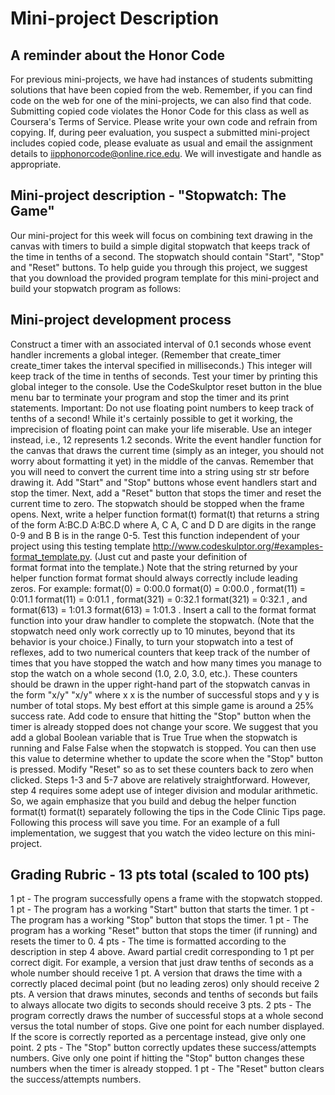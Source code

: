 # Mini-project Description
## A reminder about the Honor Code 

For previous mini-projects, we have had instances of students submitting solutions that have been copied from the web. Remember, if you can find code on the web for one of the mini-projects, we can also find that code. Submitting copied code violates the Honor Code for this class as well as Coursera's Terms of Service. Please write your own code and refrain from copying. If, during peer evaluation, you suspect a submitted mini-project includes copied code, please evaluate as usual and email the assignment details to iipphonorcode@online.rice.edu. We will investigate and handle as appropriate.

## Mini-project description - "Stopwatch: The Game"

Our mini-project for this week will focus on combining text drawing in the canvas with timers to build a simple digital stopwatch that keeps track of the time in tenths of a second. The stopwatch should contain "Start", "Stop" and "Reset" buttons. To help guide you through this project, we suggest that you download the provided program template for this mini-project and build your stopwatch program as follows:

## Mini-project development process

Construct a timer with an associated interval of 0.1 seconds whose event handler increments a global integer. (Remember that 
create_timer
create_timer takes the interval specified in milliseconds.) This integer will keep track of the time in tenths of seconds. Test your timer by printing this global integer to the console. Use the CodeSkulptor reset button in the blue menu bar to terminate your program and stop the timer and its print statements. Important: Do not use floating point numbers to keep track of tenths of a second! While it's certainly possible to get it working, the imprecision of floating point can make your life miserable. Use an integer instead, i.e., 12 represents 1.2 seconds.
Write the event handler function for the canvas that draws the current time (simply as an integer, you should not worry about formatting it yet) in the middle of the canvas. Remember that you will need to convert the current time into a string using 
str
str before drawing it.
Add "Start" and "Stop" buttons whose event handlers start and stop the timer. Next, add a "Reset" button that stops the timer and reset the current time to zero. The stopwatch should be stopped when the frame opens.
Next, write a helper function 
 format(t)
 format(t) that returns a string of the form 
A:BC.D
A:BC.D where 
A, C
A, C and 
 D
 D are digits in the range 0-9 and 
B
B is in the range 0-5. Test this function independent of your project using this testing template http://www.codeskulptor.org/#examples-format_template.py. (Just cut and paste your definition of  
format
format into the template.) Note that the string returned by your helper function 
format
format should always correctly include leading zeros. For example: 
 format(0) = 0:00.0 
 format(0) = 0:00.0 , 
 format(11) = 0:01.1 
 format(11) = 0:01.1 , 
 format(321) = 0:32.1 
 format(321) = 0:32.1 , and 
 format(613) = 1:01.3 
 format(613) = 1:01.3 .
Insert a call to the 
format
format function into your draw handler to complete the stopwatch. (Note that the stopwatch need only work correctly up to 10 minutes, beyond that its behavior is your choice.)
Finally, to turn your stopwatch into a test of reflexes, add to two numerical counters that keep track of the number of times that you have stopped the watch and how many times you manage to stop the watch on a whole second (1.0, 2.0, 3.0, etc.). These counters should be drawn in the upper right-hand part of the stopwatch canvas in the form 
"x/y"
"x/y" where 
x
x is the number of successful stops and 
y
y is number of total stops. My best effort at this simple game is around a 25% success rate.
Add code to ensure that hitting the "Stop" button when the timer is already stopped does not change your score. We suggest that you add a global Boolean variable that is 
True
True when the stopwatch is running and 
False
False when the stopwatch is stopped. You can then use this value to determine whether to update the score when the "Stop" button is pressed.
Modify "Reset" so as to set these counters back to zero when clicked.
Steps 1-3 and 5-7 above are relatively straightforward. However, step 4 requires some adept use of integer division and modular arithmetic. So, we again emphasize that you build and debug the helper function 
format(t)
format(t) separately following the tips in the Code Clinic Tips page. Following this process will save you time. For an example of a full implementation, we suggest that you watch the video lecture on this mini-project.

## Grading Rubric - 13 pts total (scaled to 100 pts)

1 pt - The program successfully opens a frame with the stopwatch stopped.
1 pt - The program has a working "Start" button that starts the timer.
1 pt - The program has a working "Stop" button that stops the timer.
1 pt - The program has a working "Reset" button that stops the timer (if running) and resets the timer to 0.
4 pts - The time is formatted according to the description in step 4 above. Award partial credit corresponding to 1 pt per correct digit. For example, a version that just draw tenths of seconds as a whole number should receive 1 pt. A version that draws the time with a correctly placed decimal point (but no leading zeros) only should receive 2 pts. A version that draws minutes, seconds and tenths of seconds but fails to always allocate two digits to seconds should receive 3 pts.
2 pts - The program correctly draws the number of successful stops at a whole second versus the total number of stops. Give one point for each number displayed. If the score is correctly reported as a percentage instead, give only one point.
2 pts - The "Stop" button correctly updates these success/attempts numbers. Give only one point if hitting the "Stop" button changes these numbers when the timer is already stopped.
1 pt - The "Reset" button clears the success/attempts numbers.
